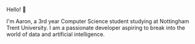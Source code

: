 Hello! 👋

I'm Aaron, a 3rd year Computer Science student studying at Nottingham Trent University. I am a passionate developer aspiring to break into the world of data and artificial intelligence.
